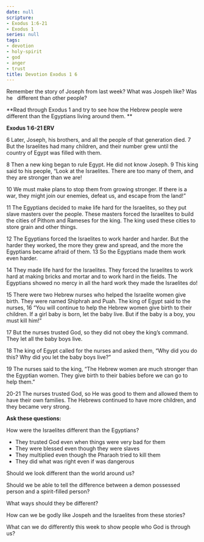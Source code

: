 ```yaml
---
date: null
scripture:
- Exodus 1:6-21
- Exodus 1
series: null
tags:
- devotion
- holy-spirit
- god
- anger
- trust
title: Devotion Exodus 1 6
---
```



Remember the story of Joseph from last week? What was Jospeh like? Was he   different than other people?

**Read through Exodus 1 and try to see how the Hebrew people were different than the Egyptians living around them. **

**Exodus 1:6-21 ERV**

6 Later, Joseph, his brothers, and all the people of that generation died. 7 But the Israelites had many children, and their number grew until the country of Egypt was filled with them.

8 Then a new king began to rule Egypt. He did not know Joseph. 9 This king said to his people, “Look at the Israelites. There are too many of them, and they are stronger than we are!

10 We must make plans to stop them from growing stronger. If there is a war, they might join our enemies, defeat us, and escape from the land!”

11 The Egyptians decided to make life hard for the Israelites, so they put slave masters over the people. These masters forced the Israelites to build the cities of Pithom and Rameses for the king. The king used these cities to store grain and other things.

12 The Egyptians forced the Israelites to work harder and harder. But the harder they worked, the more they grew and spread, and the more the Egyptians became afraid of them. 13 So the Egyptians made them work even harder.

14 They made life hard for the Israelites. They forced the Israelites to work hard at making bricks and mortar and to work hard in the fields. The Egyptians showed no mercy in all the hard work they made the Israelites do!

15 There were two Hebrew nurses who helped the Israelite women give birth. They were named Shiphrah and Puah. The king of Egypt said to the nurses, 16 “You will continue to help the Hebrew women give birth to their children. If a girl baby is born, let the baby live. But if the baby is a boy, you must kill him!”

17 But the nurses trusted God, so they did not obey the king’s command. They let all the baby boys live.

18 The king of Egypt called for the nurses and asked them, “Why did you do this? Why did you let the baby boys live?”

19 The nurses said to the king, “The Hebrew women are much stronger than the Egyptian women. They give birth to their babies before we can go to help them.”

20-21 The nurses trusted God, so He was good to them and allowed them to have their own families. The Hebrews continued to have more children, and they became very strong.

**Ask these questions:**

How were the Israelites different than the Egyptians?

- They trusted God even when things were very bad for them
- They were blessed even though they were slaves
- They multiplied even though the Pharaoh tried to kill them
- They did what was right even if was dangerous

Should we look different than the world around us?

Should we be able to tell the difference between a demon possessed person and a spirit-filled person?

What ways should they be different?

How can we be godly like Jospeh and the Israelites from these stories?

What can we do differently this week to show people who God is through us?